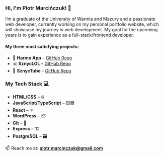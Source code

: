 ### Hi, I'm Piotr Marcińczuk! 👋  

I’m a graduate of the University of Warmia and Mazury and a passionate web developer, currently working on my personal portfolio website, which will showcase my journey in web development.
My goal for the upcoming years is to gain experience as a full-stack/frontend developer.

#### My three most satisfying projects:  
- 📅  **Harmo App** – [GitHub Repo](https://github.com/PiotrMarcinczuk/Project-1-Harmo)  
- 📊  **SznycLOL** – [GitHub Repo](https://github.com/PiotrMarcinczuk/Project-2)  
- 🎥  **SznycTube** - [GitHub Repo](https://github.com/nolmo12/emplocity_app)
  
### My Tech Stack 💻

- **HTML/CSS** – 🌐 
- **JavaScript/TypeScript** – 🟨🟦 
- **React** – ⚛️ 
- **WordPress** – 📦 
- **Git** – 🐙 
- **Express** – 🏗️ 
- **PostgreSQL** – 🗃️ 



📫 Reach me at: **piotr.marcinczuk@gmail.com**  

